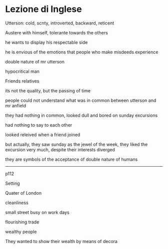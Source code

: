 # Lezione di Inglese

Utterson: cold, scnty, introverted, backward, reticent

Austere with himself, tolerante towards the others

he wants to display his respectable side


he is envious of the emotions that people who make misdeeds experience


double nature of mr utterson

hypocritical man

Friends relatives

its not the quality, but the passing of time


people could not understand what was in common between utterson and mr anfield


they had nothing in common, looked dull and bored on sunday excursions

had nothing to say to each other

looked releived when a friend joined

but actually, they saw sunday as the jewel of the week, they liked the excursion very much, despite their interests diverged

they are symbols of the acceptance of double nature of humans


--- 

p112

Setting

Quater of London

cleanliness

small street busy on work days

flourishing trade

wealthy people

They wanted to show their wealth by means of decora
<!--stackedit_data:
eyJoaXN0b3J5IjpbLTIwNzc1Njk5MDcsNjE1Mzc0Mjk1LC0yND
M3MTMwNjEsLTEyNjM2OTUyMTZdfQ==
-->